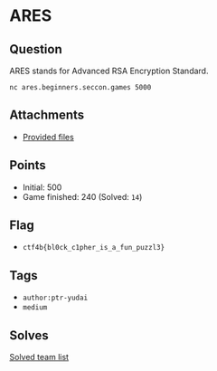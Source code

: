 # ARES
## Question
ARES stands for Advanced RSA Encryption Standard.

`nc ares.beginners.seccon.games 5000`

## Attachments
- [Provided files](files/)

## Points
- Initial: 500
- Game finished: 240 (Solved: `14`)

## Flag
- `ctf4b{bl0ck_c1pher_is_a_fun_puzzl3}`

## Tags
- `author:ptr-yudai`
- `medium`

## Solves
[Solved team list](./solves.md)